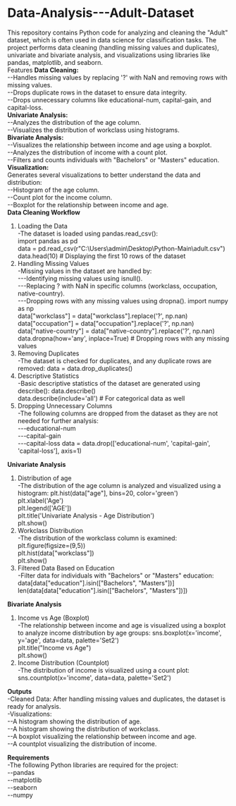# Data-Analysis---Adult-Dataset  
  This repository contains Python code for analyzing and cleaning the "Adult" dataset, which is often used in data science for classification tasks. The project performs data cleaning (handling missing values and duplicates), univariate and bivariate analysis, and visualizations using libraries like pandas, matplotlib, and seaborn.  
Features
**Data Cleaning:**  
    --Handles missing values by replacing '?' with NaN and removing rows with missing values.  
    --Drops duplicate rows in the dataset to ensure data integrity.  
    --Drops unnecessary columns like educational-num, capital-gain, and capital-loss.  
**Univariate Analysis:**  
    --Analyzes the distribution of the age column.  
    --Visualizes the distribution of workclass using histograms.  
**Bivariate Analysis:**  
    --Visualizes the relationship between income and age using a boxplot.  
    --Analyzes the distribution of income with a count plot.  
    --Filters and counts individuals with "Bachelors" or "Masters" education.  
**Visualization:**  
    Generates several visualizations to better understand the data and distribution:  
        --Histogram of the age column.  
        --Count plot for the income column.  
        --Boxplot for the relationship between income and age.  
**Data Cleaning Workflow**  
  1. Loading the Data  
      -The dataset is loaded using pandas.read_csv():  
        import pandas as pd  
        data = pd.read_csv(r"C:\Users\admin\Desktop\Python-Main\adult.csv")  
        data.head(10)  # Displaying the first 10 rows of the dataset
  2. Handling Missing Values  
    -Missing values in the dataset are handled by:  
        ---Identifying missing values using isnull().  
        ---Replacing ? with NaN in specific columns (workclass, occupation, native-country).  
        ---Dropping rows with any missing values using dropna().
import numpy as np  
data["workclass"] = data["workclass"].replace('?', np.nan)  
data["occupation"] = data["occupation"].replace('?', np.nan)  
data["native-country"] = data["native-country"].replace('?', np.nan)  
data.dropna(how='any', inplace=True)  # Dropping rows with any missing values
3. Removing Duplicates  
    -The dataset is checked for duplicates, and any duplicate rows are removed:
   data = data.drop_duplicates()
4. Descriptive Statistics  
  -Basic descriptive statistics of the dataset are generated using describe():
   data.describe()  
data.describe(include='all')  # For categorical data as well
5. Dropping Unnecessary Columns  
  -The following columns are dropped from the dataset as they are not needed for further analysis:  
      ---educational-num  
      ---capital-gain  
      ---capital-loss
   data = data.drop(['educational-num', 'capital-gain', 'capital-loss'], axis=1)

**Univariate Analysis**  
1. Distribution of age  
  -The distribution of the age column is analyzed and visualized using a histogram:
   plt.hist(data["age"], bins=20, color='green')  
plt.xlabel('Age')  
plt.legend(['AGE'])  
plt.title('Univariate Analysis - Age Distribution')  
plt.show()
2. Workclass Distribution  
  -The distribution of the workclass column is examined:  
   plt.figure(figsize=(9,5))  
plt.hist(data["workclass"])  
plt.show()
3. Filtered Data Based on Education  
-Filter data for individuals with "Bachelors" or "Masters" education:
data[data["education"].isin(["Bachelors", "Masters"])]  
len(data[data["education"].isin(["Bachelors", "Masters"])])

**Bivariate Analysis**  
1. Income vs Age (Boxplot)  
-The relationship between income and age is visualized using a boxplot to analyze income distribution by age groups:
sns.boxplot(x='income', y='age', data=data, palette='Set2')  
plt.title("Income vs Age")  
plt.show()  
2. Income Distribution (Countplot)  
-The distribution of income is visualized using a count plot:  
sns.countplot(x='income', data=data, palette='Set2')

**Outputs**  
  -Cleaned Data: After handling missing values and duplicates, the dataset is ready for analysis.  
  -Visualizations:    
    --A histogram showing the distribution of age.  
    --A histogram showing the distribution of workclass.  
    --A boxplot visualizing the relationship between income and age.  
    --A countplot visualizing the distribution of income.  

**Requirements**  
  -The following Python libraries are required for the project:  
--pandas  
--matplotlib  
--seaborn  
--numpy  


